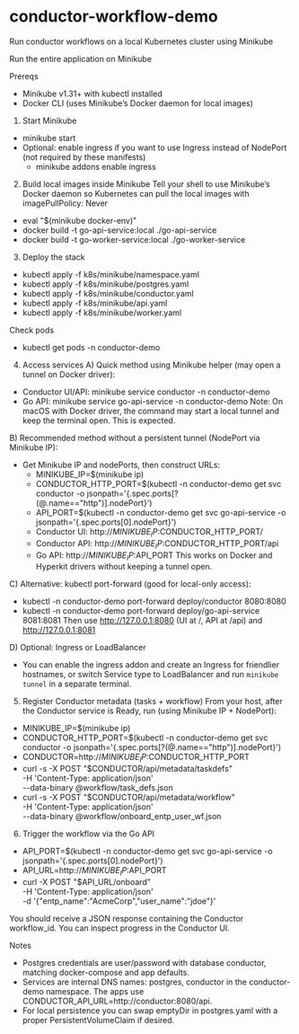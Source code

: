 # conductor-workflow-demo
Run conductor workflows on a local Kubernetes cluster using Minikube

Run the entire application on Minikube

Prereqs
- Minikube v1.31+ with kubectl installed
- Docker CLI (uses Minikube’s Docker daemon for local images)

1) Start Minikube
- minikube start
- Optional: enable ingress if you want to use Ingress instead of NodePort (not required by these manifests)
  - minikube addons enable ingress

2) Build local images inside Minikube
Tell your shell to use Minikube’s Docker daemon so Kubernetes can pull the local images with imagePullPolicy: Never
- eval "$(minikube docker-env)"
- docker build -t go-api-service:local ./go-api-service
- docker build -t go-worker-service:local ./go-worker-service

3) Deploy the stack
- kubectl apply -f k8s/minikube/namespace.yaml
- kubectl apply -f k8s/minikube/postgres.yaml
- kubectl apply -f k8s/minikube/conductor.yaml
- kubectl apply -f k8s/minikube/api.yaml
- kubectl apply -f k8s/minikube/worker.yaml

Check pods
- kubectl get pods -n conductor-demo

4) Access services
A) Quick method using Minikube helper (may open a tunnel on Docker driver):
- Conductor UI/API: minikube service conductor -n conductor-demo
- Go API: minikube service go-api-service -n conductor-demo
Note: On macOS with Docker driver, the command may start a local tunnel and keep the terminal open. This is expected.

B) Recommended method without a persistent tunnel (NodePort via Minikube IP):
- Get Minikube IP and nodePorts, then construct URLs:
  - MINIKUBE_IP=$(minikube ip)
  - CONDUCTOR_HTTP_PORT=$(kubectl -n conductor-demo get svc conductor -o jsonpath='{.spec.ports[?(@.name=="http")].nodePort}')
  - API_PORT=$(kubectl -n conductor-demo get svc go-api-service -o jsonpath='{.spec.ports[0].nodePort}')
  - Conductor UI:  http://$MINIKUBE_IP:$CONDUCTOR_HTTP_PORT/
  - Conductor API: http://$MINIKUBE_IP:$CONDUCTOR_HTTP_PORT/api
  - Go API:        http://$MINIKUBE_IP:$API_PORT
This works on Docker and Hyperkit drivers without keeping a tunnel open.

C) Alternative: kubectl port-forward (good for local-only access):
- kubectl -n conductor-demo port-forward deploy/conductor 8080:8080
- kubectl -n conductor-demo port-forward deploy/go-api-service 8081:8081
Then use http://127.0.0.1:8080 (UI at /, API at /api) and http://127.0.0.1:8081

D) Optional: Ingress or LoadBalancer
- You can enable the ingress addon and create an Ingress for friendlier hostnames, or switch Service type to LoadBalancer and run `minikube tunnel` in a separate terminal.

5) Register Conductor metadata (tasks + workflow)
From your host, after the Conductor service is Ready, run (using Minikube IP + NodePort):
- MINIKUBE_IP=$(minikube ip)
- CONDUCTOR_HTTP_PORT=$(kubectl -n conductor-demo get svc conductor -o jsonpath='{.spec.ports[?(@.name=="http")].nodePort}')
- CONDUCTOR=http://$MINIKUBE_IP:$CONDUCTOR_HTTP_PORT
- curl -s -X POST "$CONDUCTOR/api/metadata/taskdefs" \
  -H 'Content-Type: application/json' \
  --data-binary @workflow/task_defs.json
- curl -s -X POST "$CONDUCTOR/api/metadata/workflow" \
    -H 'Content-Type: application/json' \
    --data-binary @workflow/onboard_entp_user_wf.json

6) Trigger the workflow via the Go API
- API_PORT=$(kubectl -n conductor-demo get svc go-api-service -o jsonpath='{.spec.ports[0].nodePort}')
- API_URL=http://$MINIKUBE_IP:$API_PORT
- curl -X POST "$API_URL/onboard" \
  -H 'Content-Type: application/json' \
  -d '{"entp_name":"AcmeCorp","user_name":"jdoe"}'

You should receive a JSON response containing the Conductor workflow_id. You can inspect progress in the Conductor UI.

Notes
- Postgres credentials are user/password with database conductor, matching docker-compose and app defaults.
- Services are internal DNS names: postgres, conductor in the conductor-demo namespace. The apps use CONDUCTOR_API_URL=http://conductor:8080/api.
- For local persistence you can swap emptyDir in postgres.yaml with a proper PersistentVolumeClaim if desired.
